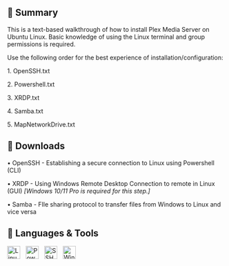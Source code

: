 ## 📃 Summary
<p>
  This is a text-based walkthrough of how to install Plex Media Server on Ubuntu Linux. Basic knowledge of using the Linux terminal and group permissions is required.
</p>

<p>
  Use the following order for the best experience of installation/configuration:
</p>

<p>1. OpenSSH.txt</p>
<p>2. Powershell.txt</p>
<p>3. XRDP.txt</p>
<p>4. Samba.txt</p>
<p>5. MapNetworkDrive.txt</p>

## 📩 Downloads

<p>• OpenSSH - Establishing a secure connection to Linux using Powershell (CLI)</p>
<p>• XRDP - Using Windows Remote Desktop Connection to remote in Linux (GUI) <i>[Windows 10/11 Pro is required for this step.]</i></p>
<p>• Samba - FIle sharing protocol to transfer files from Windows to Linux and vice versa</p>

## 🧰 Languages & Tools

<img align="left" alt="Linux" title="Linux" width="30px" style="padding-right:10px;" src="https://cdn.jsdelivr.net/gh/devicons/devicon@latest/icons/linux/linux-original.svg"/>
<img align="left" alt="Powershell" title="Powershell" width="30px" style="padding-right:10px;" src="https://cdn.jsdelivr.net/gh/devicons/devicon@latest/icons/powershell/powershell-original.svg"/>
<img align="left" alt="SSH" title="SSH" width="30px" style="padding-right:10px;" src="https://cdn.jsdelivr.net/gh/devicons/devicon@latest/icons/ssh/ssh-original.svg"/>
<img align="left" alt="Windows" title="Windows" width="30px" style="padding-right:10px;" src="https://cdn.jsdelivr.net/gh/devicons/devicon@latest/icons/windows8/windows8-original.svg"/>
